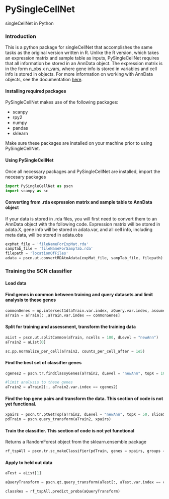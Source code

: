 # PySingleCellNet
singleCellNet in Python
### Introduction

This is a python package for singleCellNet that accomplishes the same tasks as the original version written in R. Unlike the R version, which takes an expression matrix and sample table as inputs, PySingleCellNet requires that all information be stored in an AnnData object. The expression matrix is in the form n_obs x n_vars, where gene info is stored in variables and cell info is stored in objects. For more information on working with AnnData objects, see the documentation [here](https://anndata.readthedocs.io/en/latest/anndata.AnnData.html). 

#### Installing required packages
PySingleCellNet makes use of the following packages:
- scanpy
- rpy2
- numpy
- pandas
- sklearn

Make sure these packages are installed on your machine prior to using PySingleCellNet.

#### Using PySingleCellNet
Once all necessary packages and PySingleCellNet are installed, import the necesary packages
```python
import PySingleCellNet as pscn
import scanpy as sc
```

#### Converting from .rda expression matrix and sample table to AnnData object
If your data is stored in .rda files, you will first need to convert them to an AnnData object with the following code. Expression matrix will be stored in adata.X, gene info will be stored in adata.var, and all cell info, including meta data, will be stored in adata.obs
```python
expMat_file = 'fileNameForExpMat.rda'
sampTab_file = 'fileNameForSampTab.rda'
filepath = 'locationOfFiles'
adata = pscn.ut.convertRDAtoAdata(expMat_file, sampTab_file, filepath)
```
### Training the SCN classifier
#### Load data


#### Find genes in common between training and query datasets and limit analysis to these genes
```python
commonGenes = np.intersect1d(aTrain.var.index, aQuery.var.index, assume_unique = True)
aTrain = aTrain[: ,aTrain.var.index == commonGenes]
```

#### Split for training and assessment, transform the training data
```python
aList = pscn.ut.splitCommon(aTrain, ncells = 100, dLevel = "newAnn")
aTrain2 = aList[0]

sc.pp.normalize_per_cell(aTrain2, counts_per_cell_after = 1e5)
```

#### Find the best set of classifier genes
```python
cgenes2 = pscn.tr.findClassyGenes(aTrain2, dLevel = "newAnn", topX = 10)

#limit analysis to these genes
aTrain2 = aTrain2[:, aTrain2.var.index == cgenes2]
```

#### Find the top gene pairs and transform the data. This section of code is not yet functional. 
```python
xpairs = pscn.tr.ptGetTop(aTrain2, dLevel = "newAnn", topX = 50, sliceSize = 5000)
pdTrain = pscn.query_transform(aTrain2, xpairs)
```

#### Train the classifier. This section of code is not yet functional
Returns a RandomForest object from the sklearn.ensemble package
```python
rf_tspAll = pscn.tr.sc_makeClassifier(pdTrain, genes = xpairs, groups = "newAnn", nrand = 50, ntrees = 1000)
```

#### Apply to held out data
```python
aTest = aList[1]

aQueryTransform = pscn.qt.query_transform(aTest[:, aTest.var.index == cgenes2], xpairs)

classRes = rf_tspAll.predict_proba(aQueryTransform)
```

